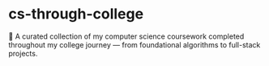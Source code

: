 # cs-through-college
📘 A curated collection of my computer science coursework completed throughout my college journey — from foundational algorithms to full-stack projects.
